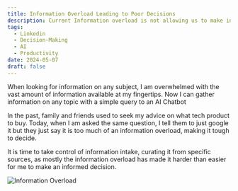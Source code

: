 ```yaml
---
title: Information Overload Leading to Poor Decisions
description: Current Information overload is not allowing us to make informed decision with ease
tags:
  - Linkedin
  - Decision-Making
  - AI
  - Productivity
date: 2024-05-07
draft: false
---
```

When looking for information on any subject, I am overwhelmed with the vast amount of information available at my fingertips. Now I can gather information on any topic with a simple query to an AI Chatbot  
  
In the past, family and friends used to seek my advice on what tech product to buy. Today, when I am asked the same question, I tell them to just google it but they just say it is too much of an information overload, making it tough to decide.  
  
It is time to take control of information intake, curating it from specific sources, as mostly the information overload has made it harder than easier for me to make an informed decision.  
  
![Information Overload](https://i.imgur.com/ORxd0Hd.png)
